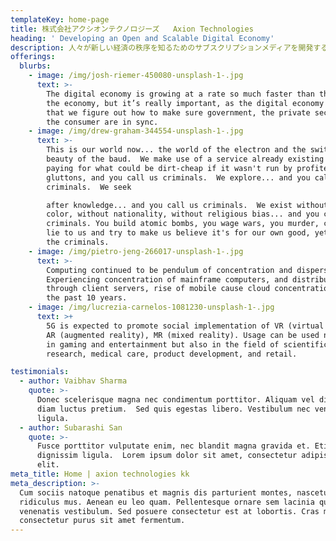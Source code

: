 ```yaml
---
templateKey: home-page
title: 株式会社アクシオンテクノロジーズ   Axion Technologies
heading: ' Developing an Open and Scalable Digital Economy'
description: 人々が新しい経済の秩序を知るためのサブスクリプションメディアを開発することで、社会を指数関数的に進歩させることが、アクシオンテクノロジーズの人々の使命です。
offerings:
  blurbs:
    - image: /img/josh-riemer-450080-unsplash-1-.jpg
      text: >-
        The digital economy is growing at a rate so much faster than the rest of
        the economy, but it’s really important, as the digital economy grows,
        that we figure out how to make sure government, the private sector, and
        the consumer are in sync.
    - image: /img/drew-graham-344554-unsplash-1-.jpg
      text: >-
        This is our world now... the world of the electron and the switch, the
        beauty of the baud.  We make use of a service already existing without
        paying for what could be dirt-cheap if it wasn't run by profiteering
        gluttons, and you call us criminals.  We explore... and you call us
        criminals.  We seek

        after knowledge... and you call us criminals.  We exist without skin
        color, without nationality, without religious bias... and you call us
        criminals. You build atomic bombs, you wage wars, you murder, cheat, and
        lie to us and try to make us believe it's for our own good, yet we're
        the criminals.
    - image: /img/pietro-jeng-266017-unsplash-1-.jpg
      text: >-
        Computing continued to be pendulum of concentration and dispersion.
        Experiencing concentration of mainframe computers, and distribution
        through client servers, rise of mobile cause cloud concentration over
        the past 10 years. 
    - image: /img/lucrezia-carnelos-1081230-unsplash-1-.jpg
      text: >+
        5G is expected to promote social implementation of VR (virtual reality),
        AR (augmented reality), MR (mixed reality). Usage can be used not only
        in gaming and entertainment but also in the field of scientific
        research, medical care, product development, and retail.

testimonials:
  - author: Vaibhav Sharma
    quote: >-
      Donec scelerisque magna nec condimentum porttitor. Aliquam vel diam sed
      diam luctus pretium.  Sed quis egestas libero. Vestibulum nec venenatis
      ligula. 
  - author: Subarashi San
    quote: >-
      Fusce porttitor vulputate enim, nec blandit magna gravida et. Etiam et
      dignissim ligula.  Lorem ipsum dolor sit amet, consectetur adipiscing
      elit.
meta_title: Home | axion technologies kk
meta_description: >-
  Cum sociis natoque penatibus et magnis dis parturient montes, nascetur
  ridiculus mus. Aenean eu leo quam. Pellentesque ornare sem lacinia quam
  venenatis vestibulum. Sed posuere consectetur est at lobortis. Cras mattis
  consectetur purus sit amet fermentum.
---
```


